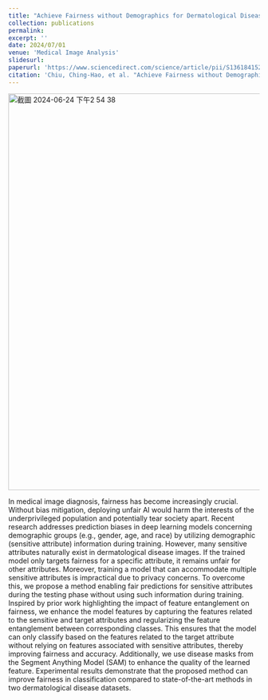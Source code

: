 ```yaml
---
title: "Achieve Fairness without Demographics for Dermatological Disease Diagnosis"
collection: publications
permalink: 
excerpt: ''
date: 2024/07/01
venue: 'Medical Image Analysis'
slidesurl: 
paperurl: 'https://www.sciencedirect.com/science/article/pii/S1361841524001130?via%3Dihub'
citation: 'Chiu, Ching-Hao, et al. "Achieve Fairness without Demographics for Dermatological Disease Diagnosis." arXiv preprint arXiv:2401.08066 (2024).'
---
```

<img width="796" alt="截圖 2024-06-24 下午2 54 38" src="https://github.com/chiuhaohao/chiuhaohao.github.io/assets/53943319/2ffaaebc-8619-46a4-926d-c5b8b2dcc6c7">


In medical image diagnosis, fairness has become increasingly crucial. Without bias mitigation, deploying unfair AI would harm the interests of the underprivileged population and potentially tear society apart. Recent research addresses prediction biases in deep learning models concerning demographic groups (e.g., gender, age, and race) by utilizing demographic (sensitive attribute) information during training. However, many sensitive attributes naturally exist in dermatological disease images. If the trained model only targets fairness for a specific attribute, it remains unfair for other attributes. Moreover, training a model that can accommodate multiple sensitive attributes is impractical due to privacy concerns. To overcome this, we propose a method enabling fair predictions for sensitive attributes during the testing phase without using such information during training. Inspired by prior work highlighting the impact of feature entanglement on fairness, we enhance the model features by capturing the features related to the sensitive and target attributes and regularizing the feature entanglement between corresponding classes. This ensures that the model can only classify based on the features related to the target attribute without relying on features associated with sensitive attributes, thereby improving fairness and accuracy. Additionally, we use disease masks from the Segment Anything Model (SAM) to enhance the quality of the learned feature. Experimental results demonstrate that the proposed method can improve fairness in classification compared to state-of-the-art methods in two dermatological disease datasets.
